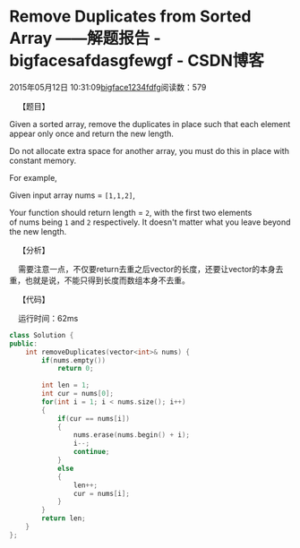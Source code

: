 # Remove Duplicates from Sorted Array ——解题报告 - bigfacesafdasgfewgf - CSDN博客





2015年05月12日 10:31:09[bigface1234fdfg](https://me.csdn.net/puqutogether)阅读数：579











    【题目】




Given a sorted array, remove the duplicates in place such that each element appear only once and return the new length.


Do not allocate extra space for another array, you must do this in place with constant memory.


For example,

Given input array nums = `[1,1,2]`,


Your function should return length = `2`, with the first two elements of nums being `1` and `2` respectively.
 It doesn't matter what you leave beyond the new length.


    【分析】

    需要注意一点，不仅要return去重之后vector的长度，还要让vector的本身去重，也就是说，不能只得到长度而数组本身不去重。




    【代码】

    运行时间：62ms



```cpp
class Solution {
public:
    int removeDuplicates(vector<int>& nums) {
        if(nums.empty())
            return 0;
        
        int len = 1; 
        int cur = nums[0];
        for(int i = 1; i < nums.size(); i++)
        {
            if(cur == nums[i])
            {
                nums.erase(nums.begin() + i);
                i--;
                continue;
            }
            else
            {
                len++;
                cur = nums[i];
            }
        }
        return len;
    }
};
```





